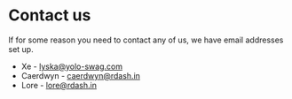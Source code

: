 # Contact us

If for some reason you need to contact any of us, we have email addresses set 
up.

 - Xe - [lyska@yolo-swag.com](mailto:lyska@yolo-swag.com)
 - Caerdwyn - [caerdwyn@rdash.in](mailto:caerdwyn@rdash.in)
 - Lore - [lore@rdash.in](mailto:lore@rdash.in)

